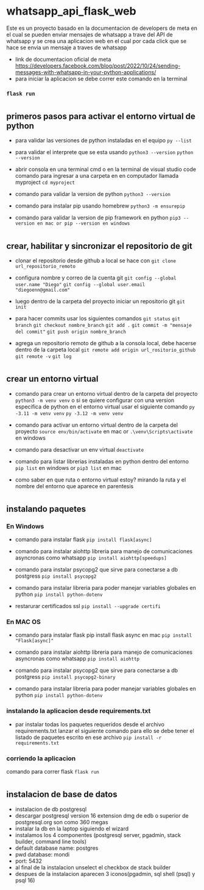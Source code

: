 # whatsapp_api_flask_web
Este es un proyecto basado en la documentacion de developers de meta
en el cual se pueden enviar mensajes de whatsapp a trave del API de whatsapp
y se crea una aplicacion web en el cual por cada click que se hace se envia un mensaje a traves de whatsapp
- link de documentacion oficial de meta
https://developers.facebook.com/blog/post/2022/10/24/sending-messages-with-whatsapp-in-your-python-applications/
- para iniciar la aplicacion se debe correr este comando en la terminal
### `flask run`

# ####################################################################

## primeros pasos para activar el entorno virtual de python

- para validar las versiones de python instaladas en el equipo
`py --list`
- para validar el interprete que se esta usando
`python3 --version`
`python --version`

- abrir consola en una terminal cmd o en la terminal de visual studio code
comando para ingresar a una carpeta en en computador llamada myproject
`cd myproject`
- comando para validar la version de python
`python3 --version`
- comando para instalar pip usando homebrew
`python3 -m ensurepip`
- comando para validar la version de pip framework en python
`pip3 --version en mac or pip --version en windows`

# ####################################################################
## crear, habilitar y sincronizar el repositorio de git

- clonar el repositorio desde github a local se hace con 
`git clone url_repositorio_remoto`

- configura nombre y correo de la cuenta git
`git config --global user.name "Diego"`
`git config --global user.email "diegoenn@gmail.com"`

- luego dentro de la carpeta del proyecto iniciar un repositorio git
`git init`

- para hacer commits usar los siguientes comandos
`git status`
`git branch`
`git checkout nombre_branch`
`git add .`
`git commit -m "mensaje del commit"`
`git push origin nombre_branch`

- agrega un repositorio remoto de github a la consola local, debe hacerse dentro de la carpeta local
`git remote add origin url_rositorio_github`
`git remote -v`
`git log`



# ####################################################################
## crear un entorno virtual

- comando para crear un entorno virtual dentro de la carpeta del proyecto
`python3 -m venv venv`
o si se quiere configurar con una version especifica de python en el entorno virtual usar el siguiente comando
`py -3.11 -m venv venv`
`py -3.12 -m venv venv`

- comando para activar un entorno virtual dentro de la carpeta del proyecto
`source env/bin/activate` en mac or `.\venv\Scripts\activate` en windows
- comando para desactivar un env virtual
`deactivate`
- comando para listar librerias instaladas en python dentro del entorno
`pip list` en windows or `pip3 list` en mac
- como saber en que ruta o entorno virtual estoy?
mirando la ruta y el nombre del entorno que aparece en parentesis

# ############################################################################
## instalando paquetes

### En Windows
- comando para instalar flask
`pip install flask[async]`

- comando para instalar aiohttp libreria para manejo de comunicaciones asyncronas como whatsapp
`pip install aiohttp[speedups]`
- comando para instalar psycopg2 que sirve para conectarse a db postgress
`pip install psycopg2`
- comando para instalar libreria para poder manejar variables globales en python
`pip install python-dotenv`

- restarurar certificados ssl
`pip install --upgrade certifi`

### En MAC OS

- comando para instalar flask
pip install flask async en mac `pip install "Flask[async]"`

- comando para instalar aiohttp libreria para manejo de comunicaciones asyncronas como whatsapp
`pip install aiohttp`
- comando para instalar psycopg2 que sirve para conectarse a db postgress
`pip install psycopg2-binary`
- comando para instalar libreria para poder manejar variables globales en python
`pip install python-dotenv`

### instalando la aplicacion desde requirements.txt
- par instalar todas los paquetes requeridos desde el archivo requirements.txt lanzar el siguiente comando
para ello se debe tener el listado de paquetes escrito en ese archivo
`pip install -r requirements.txt`

### corriendo la aplicacion
comando para correr flask
`flask run`

# ############################################################################
## instalacion de base de datos

- instalacion de db postgresql
- descargar postgresql version 16 extension dmg de edb o superior de postgresql.org son como 360 megas
- instalar la db en la laptop siguiendo el wizard
- instalamos los 4 componentes (postgresql server, pgadmin, stack builder, command line tools)
- default database name: postgres
- pwd database: mondi 
- port: 5432
- al final de la instalacion unselect el checkbox de stack builder
- despues de la instalacion aparecen 3 iconos(pgadmin, sql shell (psql) y psql 16)

# #############################################################
